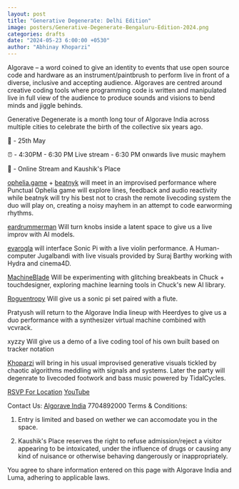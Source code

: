 ```yaml
---
layout: post
title: "Generative Degenerate: Delhi Edition"
image: posters/Generative-Degenerate-Bengaluru-Edition-2024.png
categories: drafts
date: "2024-05-23 6:00:00 +0530"
author: "Abhinay Khoparzi"
---
```

Algorave – a word coined to give an identity to events that use open source code and hardware as an instrument/paintbrush to perform live in front of a diverse, inclusive and accepting audience. Algoraves are centred around creative coding tools where programming code is written and manipulated live in full view of the audience to produce sounds and visions to bend minds and jiggle behinds.

Generative Degenerate is a month long tour of Algorave India across multiple cities to celebrate the birth of the collective six years ago.

📅 - 25th May

⏰ - 4:30PM - 6:30 PM Live stream - 6:30 PM onwards live music mayhem

📍 - Online Stream and Kaushik's Place

[ophelia.game](https:/instagram.com/ophelia.game) + [beatnyk](https://instagram.com/beatnyk) will meet in an improvised performance where Punctual Ophelia game will explore lines, feedback and audio reactivity while beatnyk will try his best not to crash the remote livecoding system the duo will play on, creating a noisy mayhem in an attempt to code earworming rhythms.

[eardrummerman](https://instagram.com/eardrummerman/) Will turn knobs inside a latent space to give us a live improv with AI models.

[evarogla](https://instagram.com/evarogla/) will interface Sonic Pi with a live violin performance. A Human-computer Jugalbandi with live visuals provided by Suraj Barthy working with Hydra and cinema4D.

[MachineBlade](https://instagram.com/georgepanicker_/) Will be experimenting with glitching breakbeats in Chuck + touchdesigner, exploring machine learning tools in Chuck's new AI library.

[Roguentropy](https://www.instagram.com/roguentropy/) Will give us a sonic pi set paired with a flute.

Pratyush will return to the Algorave India lineup with Heerdyes to give us a duo performance with a synthesizer virtual machine combined with vcvrack.

xyzzy Will give us a demo of a live coding tool of his own built based on tracker notation

[Khoparzi](http://khoparzi.com/) will bring in his usual improvised generative visuals tickled by chaotic algorithms meddling with signals and systems. Later the party will degenrate to livecoded footwork and bass music powered by TidalCycles.

[RSVP For Location](https://pages.razorpay.com/pl_O7YoU2g8q4NbWB/view)
[YouTube](http://youtube.com/eulerroom)

Contact Us:
 [Algorave India](https://instagram.com/algorave_india)
 7704892000
Terms & Conditions:
1. Entry is limited and based on wether we can accomodate you in the space.

2. Kaushik's Place reserves the right to refuse admission/reject a visitor appearing to be intoxicated, under the influence of drugs or causing any kind of nuisance or otherwise behaving dangerously or inappropriately.
      
You agree to share information entered on this page with Algorave India and Luma, adhering to applicable laws.